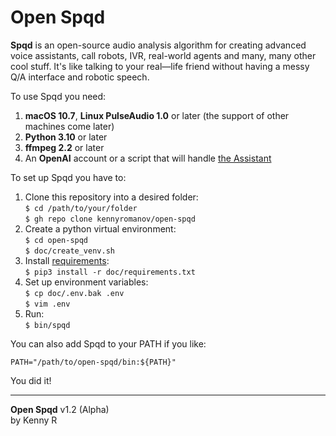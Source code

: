 # Open Spqd

**Spqd** is an open-source audio analysis algorithm for creating advanced voice assistants, call robots, IVR, real-world agents and many, many other cool stuff. It's like talking to your real—life friend without having a messy Q/A interface and robotic speech.

To use Spqd you need:

1. **macOS 10.7**, **Linux PulseAudio 1.0** or later (the support of other machines come later)
2. **Python 3.10** or later
3. **ffmpeg 2.2** or later
4. An **OpenAI** account or a script that will handle [the Assistant](cls/Assistant.py) 

To set up Spqd you have to:

1. Clone this repository into a desired folder:  
`$ cd /path/to/your/folder`  
`$ gh repo clone kennyromanov/open-spqd`
2. Create a python virtual environment:  
`$ cd open-spqd`  
`$ doc/create_venv.sh`
3. Install [requirements](doc/requirements.txt):  
`$ pip3 install -r doc/requirements.txt`
4. Set up environment variables:  
`$ cp doc/.env.bak .env`  
`$ vim .env`
5. Run:  
`$ bin/spqd`

You can also add Spqd to your PATH if you like:
```
PATH="/path/to/open-spqd/bin:${PATH}"
```

You did it!

---
**Open Spqd** v1.2 (Alpha)  
by Kenny R
